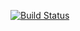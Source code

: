 [![Build Status](https://travis-ci.org/wfhio/wfhcli-node.svg?branch=master)](https://travis-ci.org/wfhio/wfhcli-node)
